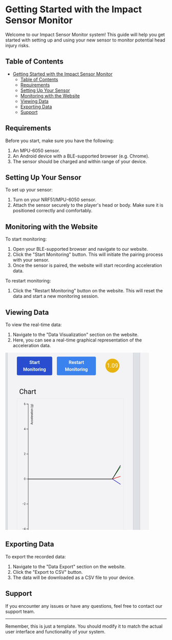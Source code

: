 # Getting Started with the Impact Sensor Monitor

Welcome to our Impact Sensor Monitor system! This guide will help you get started with setting up and using your new sensor to monitor potential head injury risks.

## Table of Contents

- [Getting Started with the Impact Sensor Monitor](#getting-started-with-the-impact-sensor-monitor)
  - [Table of Contents](#table-of-contents)
  - [Requirements](#requirements)
  - [Setting Up Your Sensor](#setting-up-your-sensor)
  - [Monitoring with the Website](#monitoring-with-the-website)
  - [Viewing Data](#viewing-data)
  - [Exporting Data](#exporting-data)
  - [Support](#support)

## Requirements

Before you start, make sure you have the following:

1. An MPU-6050 sensor.
2. An Android device with a BLE-supported browser (e.g. Chrome).
3. The sensor should be charged and within range of your device.

## Setting Up Your Sensor

To set up your sensor:

1. Turn on your NRF51/MPU-6050 sensor.
2. Attach the sensor securely to the player's head or body. Make sure it is positioned correctly and comfortably.

## Monitoring with the Website

To start monitoring:

1. Open your BLE-supported browser and navigate to our website.
2. Click the "Start Monitoring" button. This will initiate the pairing process with your sensor.
3. Once the sensor is paired, the website will start recording acceleration data.

To restart monitoring:

1. Click the "Restart Monitoring" button on the website. This will reset the data and start a new monitoring session.

## Viewing Data

To view the real-time data:

1. Navigate to the "Data Visualization" section on the website.
2. Here, you can see a real-time graphical representation of the acceleration data.

![Sample graph](images/tracking-session.gif)

## Exporting Data

To export the recorded data:

1. Navigate to the "Data Export" section on the website.
2. Click the "Export to CSV" button.
3. The data will be downloaded as a CSV file to your device.

## Support

If you encounter any issues or have any questions, feel free to contact our support team.

---

Remember, this is just a template. You should modify it to match the actual user interface and functionality of your system.
